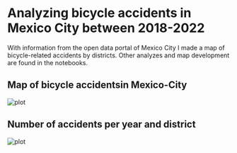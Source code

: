 # Analyzing bicycle accidents in Mexico City between 2018-2022
 With information from the open data portal of Mexico City I made a map of bicycle-related accidents by districts. Other analyzes and map development are found in the notebooks.

## Map of bicycle accidentsin Mexico-City 


![plot](https://github.com/Santiago-Rosas/Map-of-bicycle-accidents-in-Mexico-City/blob/main/map.png)


##  Number of accidents per year and district

![plot](https://github.com/Santiago-Rosas/Map-of-bicycle-accidents-in-Mexico-City/blob/main/map2.png)
